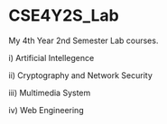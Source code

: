 # CSE4Y2S_Lab

My 4th Year 2nd Semester Lab courses.

i) Artificial Intellegence

ii) Cryptography and Network Security

iii) Multimedia System

iv) Web Engineering